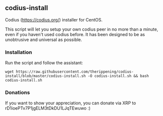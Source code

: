 ## codius-install
Codius (https://codius.org/) installer for CentOS.

This script will let you setup your own codius peer in no more than a minute, even if you haven't used codius before. It has been designed to be as unobtrusive and universal as possible.

### Installation
Run the script and follow the assistant:

`wget https://raw.githubusercontent.com/therippening/codius-install/blob/master/codius-install.sh -O codius-install.sh && bash codius-install.sh`

### Donations

If you want to show your appreciation, you can donate via XRP to rD1ioePTv7P1jgELM3tDkDU1LJqTEwuwo :)
